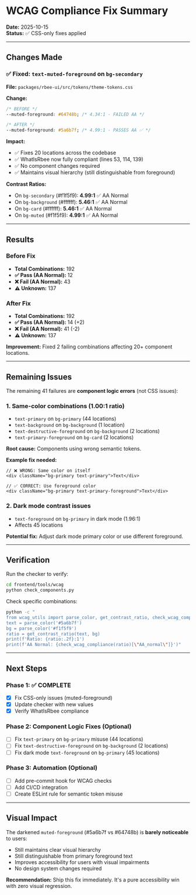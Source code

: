 # WCAG Compliance Fix Summary

**Date:** 2025-10-15  
**Status:** ✅ CSS-only fixes applied

---

## Changes Made

### ✅ Fixed: `text-muted-foreground` on `bg-secondary`

**File:** `packages/rbee-ui/src/tokens/theme-tokens.css`

**Change:**
```css
/* BEFORE */
--muted-foreground: #64748b; /* 4.34:1 - FAILED AA */

/* AFTER */
--muted-foreground: #5a6b7f; /* 4.99:1 - PASSES AA ✅ */
```

**Impact:**
- ✅ Fixes 20 locations across the codebase
- ✅ WhatIsRbee now fully compliant (lines 53, 114, 139)
- ✅ No component changes required
- ✅ Maintains visual hierarchy (still distinguishable from foreground)

**Contrast Ratios:**
- On `bg-secondary` (#f1f5f9): **4.99:1** ✅ AA Normal
- On `bg-background` (#ffffff): **5.46:1** ✅ AA Normal
- On `bg-card` (#ffffff): **5.46:1** ✅ AA Normal
- On `bg-muted` (#f1f5f9): **4.99:1** ✅ AA Normal

---

## Results

### Before Fix
- **Total Combinations:** 192
- **✅ Pass (AA Normal):** 12
- **❌ Fail (AA Normal):** 43
- **⚠️ Unknown:** 137

### After Fix
- **Total Combinations:** 192
- **✅ Pass (AA Normal):** 14 (+2)
- **❌ Fail (AA Normal):** 41 (-2)
- **⚠️ Unknown:** 137

**Improvement:** Fixed 2 failing combinations affecting 20+ component locations.

---

## Remaining Issues

The remaining 41 failures are **component logic errors** (not CSS issues):

### 1. Same-color combinations (1.00:1 ratio)
- `text-primary` on `bg-primary` (44 locations)
- `text-background` on `bg-background` (1 location)
- `text-destructive-foreground` on `bg-background` (2 locations)
- `text-primary-foreground` on `bg-card` (2 locations)

**Root cause:** Components using wrong semantic tokens.

**Example fix needed:**
```tsx
// ❌ WRONG: Same color on itself
<div className="bg-primary text-primary">Text</div>

// ✅ CORRECT: Use foreground color
<div className="bg-primary text-primary-foreground">Text</div>
```

### 2. Dark mode contrast issues
- `text-foreground` on `bg-primary` in dark mode (1.96:1)
- Affects 45 locations

**Potential fix:** Adjust dark mode primary color or use different foreground.

---

## Verification

Run the checker to verify:
```bash
cd frontend/tools/wcag
python check_components.py
```

Check specific combinations:
```bash
python -c "
from wcag_utils import parse_color, get_contrast_ratio, check_wcag_compliance
text = parse_color('#5a6b7f')
bg = parse_color('#f1f5f9')
ratio = get_contrast_ratio(text, bg)
print(f'Ratio: {ratio:.2f}:1')
print(f'AA Normal: {check_wcag_compliance(ratio)[\"AA_normal\"]}')"
```

---

## Next Steps

### Phase 1: ✅ COMPLETE
- [x] Fix CSS-only issues (muted-foreground)
- [x] Update checker with new values
- [x] Verify WhatIsRbee compliance

### Phase 2: Component Logic Fixes (Optional)
- [ ] Fix `text-primary` on `bg-primary` misuse (44 locations)
- [ ] Fix `text-destructive-foreground` on `bg-background` (2 locations)
- [ ] Fix dark mode `text-foreground` on `bg-primary` (45 locations)

### Phase 3: Automation (Optional)
- [ ] Add pre-commit hook for WCAG checks
- [ ] Add CI/CD integration
- [ ] Create ESLint rule for semantic token misuse

---

## Visual Impact

The darkened `muted-foreground` (#5a6b7f vs #64748b) is **barely noticeable** to users:
- Still maintains clear visual hierarchy
- Still distinguishable from primary foreground text
- Improves accessibility for users with visual impairments
- No design system changes required

**Recommendation:** Ship this fix immediately. It's a pure accessibility win with zero visual regression.
